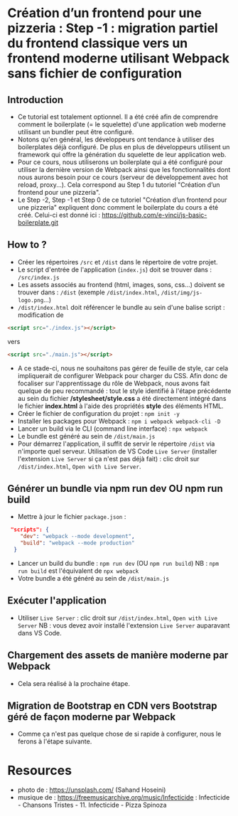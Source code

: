 # Création d’un frontend pour une pizzeria : Step -1 : migration partiel du frontend classique vers un frontend moderne utilisant Webpack sans fichier de configuration
## Introduction
- Ce tutorial est totalement optionnel. Il a été créé afin de comprendre comment le boilerplate (= le squelette) d'une application web moderne utilisant un bundler peut être configuré.
- Notons qu'en général, les développeurs ont tendance à utiliser des boilerplates déjà configuré. De plus en plus de développeurs utilisent un framework qui offre la génération du squelette de leur application web.
- Pour ce cours, nous utiliserons un boilerplate qui a été configuré pour utiliser la dernière version de Webpack ainsi que les fonctionnalités dont nous aurons besoin pour ce cours (serveur de développement avec hot reload, proxy...). Cela correspond au Step 1 du tutoriel "Création d’un frontend pour une pizzeria". 
- Le Step -2, Step -1 et Step 0 de ce tutoriel "Création d’un frontend pour une pizzeria" expliquent donc comment le boilerplate du cours a été créé. Celui-ci est donné ici : https://github.com/e-vinci/js-basic-boilerplate.git  
## How to ?
- Créer les répertoires `/src` et `/dist` dans le répertoire de votre projet.
- Le script d'entrée de l'application (`index.js`) doit se trouver dans : `/src/index.js`
- Les assets associés au frontend (html, images, sons, css...) doivent se trouver dans : `/dist` (exemple `/dist/index.html`, `/dist/img/js-logo.png`...)
- `/dist/index.html` doit référencer le bundle au sein d'une balise script : modification de 
```html
<script src="./index.js"></script>
```
vers 
```html
<script src="./main.js"></script>
```
- A ce stade-ci, nous ne souhaitons pas gérer de feuille de style, car cela impliquerait de 
configurer Webpack pour charger du CSS. Afin donc de focaliser sur l'apprentissage du rôle 
de Webpack, nous avons fait quelque de peu recommandé : tout le style identifié à l'étape 
précédente au sein du fichier **/stylesheet/style.css** a été directement intégré dans 
le fichier **index.html** à l'aide des propriétés **style** des éléments HTML.
- Créer le fichier de configuration du projet : `npm init -y`
- Installer les packages pour Webpack : `npm i webpack webpack-cli -D`
- Lancer un build via le CLI (command line interface) : `npx webpack`
- Le bundle est généré au sein de `/dist/main.js`
- Pour démarrez l'application, il suffit de servir le répertoire `/dist` via n'importe quel serveur. Utilisation de VS Code `Live Server` (installer l'extension `Live Server` si ça n'est pas déjà fait) : clic droit sur `/dist/index.html`, `Open with Live Server`.
## Générer un bundle via npm run dev OU npm run build
- Mettre à jour le fichier `package.json` : 
```json
 "scripts": {
    "dev": "webpack --mode development",
    "build": "webpack --mode production"
  }
```
- Lancer un build du bundle : `npm run dev` (OU `npm run build`)
NB : `npm run build` est l'équivalent de `npx webpack`
- Votre bundle a été généré au sein de `/dist/main.js`
## Exécuter l'application
- Utiliser `Live Server`  : clic droit sur `/dist/index.html`, `Open with Live Server`
NB : vous devez avoir installé l'extension `Live Server` auparavant dans VS Code.
## Chargement des assets de manière moderne par Webpack
- Cela sera réalisé à la prochaine étape.
## Migration de Bootstrap en CDN vers Bootstrap géré de façon moderne par Webpack
- Comme ça n'est pas quelque chose de si rapide à configurer, nous le ferons à l'étape suivante.

# Resources
- photo de : https://unsplash.com/ (Sahand Hoseini)
- musique de : https://freemusicarchive.org/music/Infecticide : Infecticide - Chansons Tristes - 11. Infecticide - Pizza Spinoza